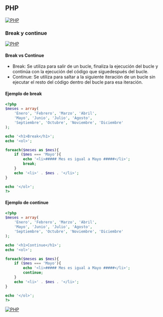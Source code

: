 ## PHP
[![PHP](https://img.shields.io/badge/PHP-787CB5?style=for-the-badge&logo=php&logoColor=white&labelColor=101010)](https://github.com/Alberto-mt/PHP/blob/main/PHP/Apuntes/index.md)

### Break y continue
[![PHP](https://img.shields.io/badge/Break_y_continue-c044b8?style=for-the-badge&logo=php&logoColor=white&labelColor=101010)](https://github.com/Alberto-mt/PHP/blob/main/PHP/Apuntes/categories/Break_y_continue.md)

#### Break vs Continue
- Break: Se utiliza para salir de un bucle, finaliza la ejecución del bucle y continúa con la ejecución del código que siguedespués del bucle.
- Continue: Se utiliza para saltar a la siguiente iteración de un bucle sin ejecutar el resto del código dentro del bucle para esa iteración.

#### Ejemplo de break
```php
<?php 
$meses = array(
	'Enero', 'Febrero', 'Marzo', 'Abril', 
	'Mayo', 'Junio', 'Julio', 'Agosto',
	'Septiembre', 'Octubre', 'Noviembre', 'Diciembre'
);

echo '<h1>Break</h1>';
echo '<ol>';

foreach($meses as $mes){	
	if ($mes === 'Mayo'){
		echo '<li>##### Mes es igual a Mayo #####</li>';
		break;
	}
	echo '<li>' . $mes . '</li>';
}

echo '</ol>';
?>
```

#### Ejemplo de continue
```php
<?php 
$meses = array(
	'Enero', 'Febrero', 'Marzo', 'Abril', 
	'Mayo', 'Junio', 'Julio', 'Agosto',
	'Septiembre', 'Octubre', 'Noviembre', 'Diciembre'
);

echo '<h1>Continue</h1>';
echo '<ol>';

foreach($meses as $mes){	
	if ($mes === 'Mayo'){
		echo '<li>##### Mes es igual a Mayo #####</li>';
		continue;
	}
	echo '<li>' . $mes . '</li>';
}

echo '</ol>';
?>
```

[![PHP](https://img.shields.io/badge/Break_y_continue-c044b8?style=for-the-badge&label=&#9650;&logoColor=white&labelColor=101010)](https://github.com/Alberto-mt/PHP/blob/main/PHP/Apuntes/categories/Break_y_continue.md)
